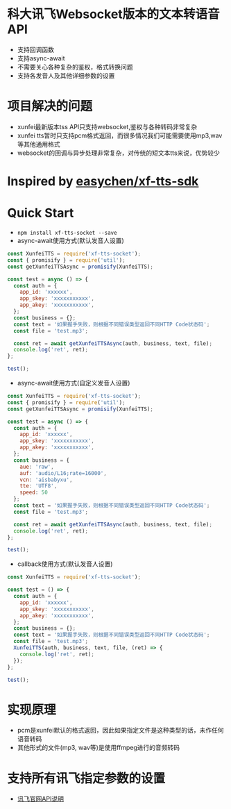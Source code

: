 # 科大讯飞Websocket版本的文本转语音API
- 支持回调函数
- 支持async-await
- 不需要关心各种复杂的鉴权，格式转换问题
- 支持各发音人及其他详细参数的设置

# 项目解决的问题
- xunfei最新版本tss API只支持websocket,鉴权与各种转码非常复杂
- xunfei tts暂时只支持pcm格式返回，而很多情况我们可能需要使用mp3,wav等其他通用格式
- websocket的回调与异步处理非常复杂，对传统的短文本tts来说，优势较少

# Inspired by [easychen/xf-tts-sdk](https://github.com/easychen/xf-tts-sdk)

# Quick Start
- `npm install xf-tts-socket --save`
- async-await使用方式(默认发音人设置)
```js
const XunfeiTTS = require('xf-tts-socket');
const { promisify } = require('util');
const getXunfeiTTSAsync = promisify(XunfeiTTS);

const test = async () => {
  const auth = {
    app_id: 'xxxxxx',
    app_skey: 'xxxxxxxxxxx',
    app_akey: 'xxxxxxxxxxx',
  };
  const business = {};
  const text = '如果握手失败，则根据不同错误类型返回不同HTTP Code状态码';
  const file = 'test.mp3';

  const ret = await getXunfeiTTSAsync(auth, business, text, file);
  console.log('ret', ret);
};

test();
```
- async-await使用方式(自定义发音人设置)
```js
const XunfeiTTS = require('xf-tts-socket');
const { promisify } = require('util');
const getXunfeiTTSAsync = promisify(XunfeiTTS);

const test = async () => {
  const auth = {
    app_id: 'xxxxxx',
    app_skey: 'xxxxxxxxxxx',
    app_akey: 'xxxxxxxxxxx',
  };
  const business = {
    aue: 'raw',
    auf: 'audio/L16;rate=16000',
    vcn: 'aisbabyxu',
    tte: 'UTF8',
    speed: 50
  };
  const text = '如果握手失败，则根据不同错误类型返回不同HTTP Code状态码';
  const file = 'test.mp3';

  const ret = await getXunfeiTTSAsync(auth, business, text, file);
  console.log('ret', ret);
};

test();
```
- callback使用方式(默认发音人设置)
```js
const XunfeiTTS = require('xf-tts-socket');

const test = () => {
  const auth = {
    app_id: 'xxxxxx',
    app_skey: 'xxxxxxxxxxx',
    app_akey: 'xxxxxxxxxxx',
  };
  const business = {};
  const text = '如果握手失败，则根据不同错误类型返回不同HTTP Code状态码';
  const file = 'test.mp3';
  XunfeiTTS(auth, business, text, file, (ret) => {
    console.log('ret', ret);
  });
};

test();
```

# 实现原理
- pcm是xunfei默认的格式返回，因此如果指定文件是这种类型的话，未作任何语音转码
- 其他形式的文件(mp3, wav等)是使用ffmpeg进行的音频转码

# 支持所有讯飞指定参数的设置
- [讯飞官网API说明](https://www.xfyun.cn/doc/tts/online_tts/API.html#%E6%8E%A5%E5%8F%A3%E8%B0%83%E7%94%A8%E6%B5%81%E7%A8%8B)